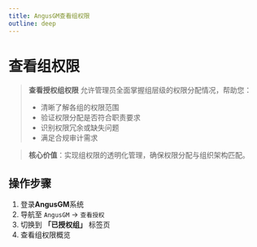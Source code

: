 ```yaml
---
title: AngusGM查看组权限
outline: deep
---
```


# 查看组权限

> **查看授权组权限** 允许管理员全面掌握组层级的权限分配情况，帮助您：
> - 清晰了解各组的权限范围
> - 验证权限分配是否符合职责要求
> - 识别权限冗余或缺失问题
> - 满足合规审计需求

> **核心价值**：实现组权限的透明化管理，确保权限分配与组织架构匹配。

## 操作步骤

1. 登录**AngusGM**系统
2. 导航至 `AngusGM` → `查看授权`
3. 切换到 **「已授权组」** 标签页
4. 查看组权限概览
